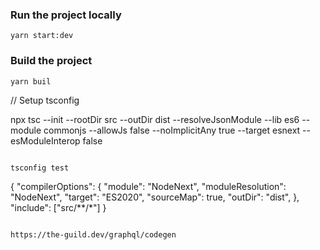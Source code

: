 
### Run the project locally

```
yarn start:dev
```

### Build the project

```
yarn buil
```
// Setup tsconfig

npx tsc --init --rootDir src --outDir dist --resolveJsonModule --lib es6 --module commonjs --allowJs false --noImplicitAny true --target esnext --esModuleInterop false
```

tsconfig test

```
{
  "compilerOptions": {
    "module": "NodeNext",
    "moduleResolution": "NodeNext",
    "target": "ES2020",
    "sourceMap": true,
    "outDir": "dist",
  },
  "include": ["src/**/*"]
}
```

https://the-guild.dev/graphql/codegen